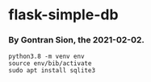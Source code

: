 # flask-simple-db
### By Gontran Sion, the 2021-02-02.

```
python3.8 -m venv env
source env/bib/activate
sudo apt install sqlite3
```
